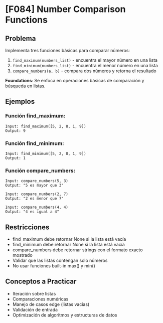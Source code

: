 # [F084] Number Comparison Functions

## Problema

Implementa tres funciones básicas para comparar números:
1. `find_maximum(numbers_list)` - encuentra el mayor número en una lista
2. `find_minimum(numbers_list)` - encuentra el menor número en una lista  
3. `compare_numbers(a, b)` - compara dos números y retorna el resultado

**Foundations**: Se enfoca en operaciones básicas de comparación y búsqueda en listas.

## Ejemplos

### Función find_maximum:
```
Input: find_maximum([5, 2, 8, 1, 9])
Output: 9
```

### Función find_minimum:
```
Input: find_minimum([5, 2, 8, 1, 9])
Output: 1
```

### Función compare_numbers:
```
Input: compare_numbers(5, 3)
Output: "5 es mayor que 3"

Input: compare_numbers(2, 7)  
Output: "2 es menor que 7"

Input: compare_numbers(4, 4)
Output: "4 es igual a 4"
```

## Restricciones
- find_maximum debe retornar None si la lista está vacía
- find_minimum debe retornar None si la lista está vacía
- compare_numbers debe retornar strings con el formato exacto mostrado
- Validar que las listas contengan solo números
- No usar funciones built-in max() y min()

## Conceptos a Practicar
- Iteración sobre listas
- Comparaciones numéricas
- Manejo de casos edge (listas vacías)
- Validación de entrada
- Optimización de algoritmos y estructuras de datos
